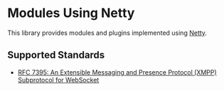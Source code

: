 Modules Using Netty
===================

This library provides modules and plugins implemented using
[Netty](http://netty.io).

Supported Standards
-------------------

  * [RFC 7395: An Extensible Messaging and Presence Protocol (XMPP) Subprotocol for WebSocket](https://datatracker.ietf.org/doc/rfc7395)